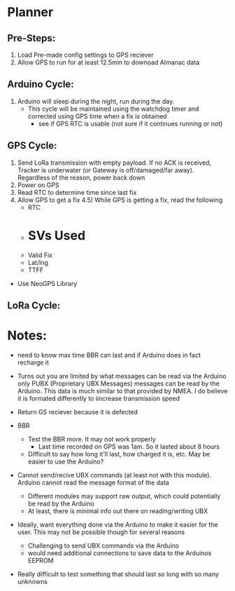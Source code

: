 # Planner

## Pre-Steps:
1) Load Pre-made config settings to GPS reciever
2) Allow GPS to run for at least 12.5min to downoad Almanac data

## Arduino Cycle:
1) Arduino will sleep during the night, run during the day.
    * This cycle will be maintained using the watchdog timer and corrected using GPS time when a fix is obtained
        * see if GPS RTC is usable (not sure if it continues running or not)
        

## GPS Cycle:
1) Send LoRa transmission with empty payload. If no ACK is received, Tracker is underwater (or Gateway is off/damaged/far away). Regardless of the reason, power back down
2) Power on GPS
3) Read RTC to determine time since last fix
4) Allow GPS to get a fix
4.5) While GPS is getting a fix, read the following
    * RTC
    * # SVs Used
    * Valid Fix
    * Lat/lng
    * TTFF

* Use NeoGPS Library


## LoRa Cycle:



# Notes:
* need to know max time BBR can last and if Arduino does in fact recharge it

* Turns out you are limited by what messages can be read via the Arduino only PUBX (Proprietary UBX Messages) messages can be read by the Arduino. This data is much similar to that provided by NMEA. I do believe it is formated differently to iincrease transmission speed

* Return GS reciever because it is defected
* BBR
    * Test the BBR more. It may not work properly
        * Last time recorded on GPS was 1am. So it lasted about 8 hours
    * Difficult to say how long it'll last, how charged it is, etc. May be easier to use the Arduino?


* Cannot send/recive UBX commands (at least not with this module). Arduino cannot read the message format of the data
    * Different modules may support raw output, which could potentially be read by the Arduino
    * At least, there is minimal info out there on reading/writing UBX
* Ideally, want everything done via the Arduino to make it easier for the user. This may not be possible though for several reasons
    * Challenging to send UBX commands via the Arduino
    * would need additional connections to save data to the Arduinos EEPROM

* Really difficult to test something that should last so long with so many unknowns